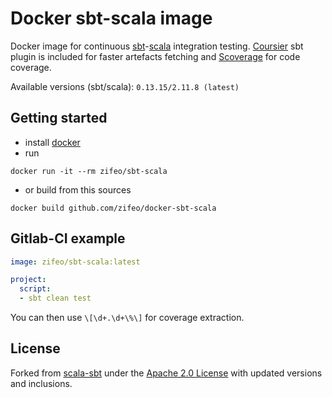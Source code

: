 # Docker sbt-scala image

Docker image for continuous [sbt](http://www.scala-sbt.org)-[scala](http://scala-lang.org) integration testing.
[Coursier](https://github.com/alexarchambault/coursier) sbt plugin is included for faster artefacts fetching and [Scoverage](https://github.com/scoverage/sbt-scoverage) for code coverage.

Available versions (sbt/scala): `0.13.15/2.11.8 (latest)`

## Getting started

- install [docker](https://docs.docker.com/engine/installation/)
- run
```shell
docker run -it --rm zifeo/sbt-scala
```

- or build from this sources
```shell
docker build github.com/zifeo/docker-sbt-scala
```

## Gitlab-CI example

```yml
image: zifeo/sbt-scala:latest

project:
  script:
  - sbt clean test
```

You can then use `\[\d+.\d+\%\]` for coverage extraction.

## License

Forked from [scala-sbt](https://github.com/hseeberger/scala-sbt) under the [Apache 2.0 License](https://github.com/zifeo/docker-sbt-scala/blob/master/LICENSE) with updated versions and inclusions.

